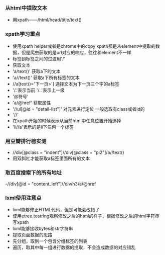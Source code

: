 ### 从html中提取文本
- 用xpath——/html/head/title/text()

### xpath学习重点
- 使用xpath helper或者是chrome中的copy xpath都是从element中提取的数据，但是爬虫获取的是url对应的响应，往往和element不一样
- 标签到标签之间的过渡用'/'
- 获取文本
 - 'a/text()' 获取a下的文本
 - 'a//text()' 获取a下所有标签的文本
 - //a[text()='下一页>']  选择文本为下一页三个字的a标签
- '/.'表示当前 '/..'表示上一级
- '@符号'
 - 'a/@href' 获取属性
 - '//ul[@id = "detail-list"]' 对元素进行定位 一般选取有class或者id的
- '//'
 - 在xpath开始的时候表示从当前html中任意位置开始选择
 - 'li//a'表示的是li下任何一个标签

### 用豆瓣排行榜实测
- //div[@class = "indent"]//div[@class = "pl2"]/a//text()
- 用双斜杠才能获取a标签里面所有的文本

### 取百度搜索下的所有地址
-//div[@id = "content_left"]//div/h3/a/@href

### lxml使用注意点
- lxml能够修正HTML代码，但是可能会改错了
 - 使用etree.tostring观察修改之后的html的样子，根据修改之后的html字符串写xpath
- lxml能够接收bytes和str字符串
- 提取页面数据的思路
 - 先分组，取到一个包含分组标签的列表
 - 遍历，取其中每一组进行数据的提取，不会造成数据的对应错乱
